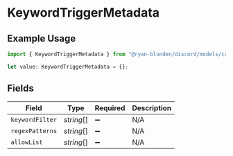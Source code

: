 # KeywordTriggerMetadata

## Example Usage

```typescript
import { KeywordTriggerMetadata } from "@ryan-blunden/discord/models/components";

let value: KeywordTriggerMetadata = {};
```

## Fields

| Field              | Type               | Required           | Description        |
| ------------------ | ------------------ | ------------------ | ------------------ |
| `keywordFilter`    | *string*[]         | :heavy_minus_sign: | N/A                |
| `regexPatterns`    | *string*[]         | :heavy_minus_sign: | N/A                |
| `allowList`        | *string*[]         | :heavy_minus_sign: | N/A                |